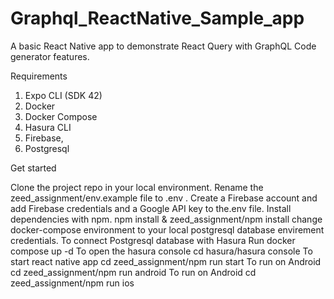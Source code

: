 # Graphql_ReactNative_Sample_app
A basic React Native app to demonstrate React Query with GraphQL Code generator features.

Requirements

1. Expo CLI (SDK 42)
2. Docker
3. Docker Compose
4. Hasura CLI
5. Firebase,
6. Postgresql

Get started

Clone the project repo in your local environment.
Rename the zeed_assignment/env.example file to .env .
Create a Firebase account and add Firebase credentials and a Google API key to the.env file.
Install dependencies with npm. npm install & zeed_assignment/npm install
change docker-compose environment to your local postgresql database envirement credentials.
To connect Postgresql database with Hasura Run 
    docker compose up -d
To open the hasura console
    cd hasura/hasura console
To start react native app
    cd zeed_assignment/npm run start
To run on Android
    cd zeed_assignment/npm run android
To run on Android
    cd zeed_assignment/npm run ios


